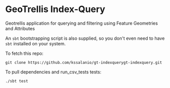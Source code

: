 GeoTrellis Index-Query
=======================

Geotrellis application for querying and filtering using Feature Geometries and Attributes

An `sbt` bootstrapping script is also supplied, so you don't even need to
have `sbt` installed on your system.

To fetch this repo:

```console
git clone https://github.com/kssalanio/gt-indexquerygt-indexquery.git
```

To pull dependencies and run_csv_tests tests:

```console
./sbt test
```
